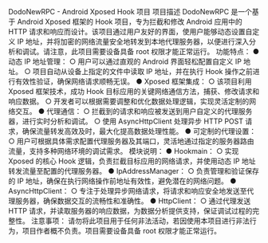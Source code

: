 DodoNewRPC - Android Xposed Hook 项目
项目描述
DodoNewRPC 是一个基于 Android Xposed 框架的 Hook 项目，专为拦截和修改 Android 应用中的 HTTP 请求和响应而设计。该项目通过用户友好的界面，使用户能够动态设置自定义 IP 地址，并将加密的网络流量安全地转发到本地代理服务器，以便进行深入分析和调试。请注意，此项目需要设备具备 root 权限才能正常运行。
功能特点：
● 动态 IP 地址管理：
  ○ 用户可以通过直观的 Android 界面轻松配置自定义 IP 地址。
  ○ 项目自动从设备上指定的文件中读取 IP 地址，并在执行 Hook 操作之前进行有效性验证，确保网络请求顺畅无误。
● Xposed 框架集成：
  ○ 该项目利用 Xposed 框架技术，成功 Hook 目标应用的关键网络通信方法，捕获、修改请求和响应数据。
  ○ 开发者可以根据需要调整和优化数据处理逻辑，实现灵活定制的网络交互。
● 代理通信：
  ○ 拦截到的请求和响应被发送到用户自定义的代理服务器，进行实时分析和调试。
  ○ 使用 AsyncHttpClient 处理异步 HTTP POST 请求，确保流量转发高效及时，最大化提高数据处理性能。
● 可定制的代理设置：
  ○ 用户可根据具体需求配置代理服务器及其端口，灵活地通过指定的服务器路由流量，支持多种网络环境的调试需求。
模块说明：
● Hookmain：
  ○ 实现 Xposed 的核心 Hook 逻辑，负责拦截目标应用的网络请求，并使用动态 IP 地址转发流量至配置的代理服务器。
● IpAddressManager：
  ○ 负责管理和验证保存的 IP 地址，确保在执行网络操作前地址有效性，避免潜在的网络问题。
● AsyncHttpClient：
  ○ 专注于处理异步网络请求，将请求和响应安全地发送至代理服务器，确保数据交互的流畅性和准确性。
● HttpClient：
  ○ 通过代理发送 HTTP 请求，并读取服务器的响应数据，为数据分析提供支持，保证调试过程的完整性。
注意事项：
请勿将此项目用于任何非法活动，若因使用本项目进行非法行为，项目作者概不负责。项目需要设备具备 root 权限才能正常运行。
